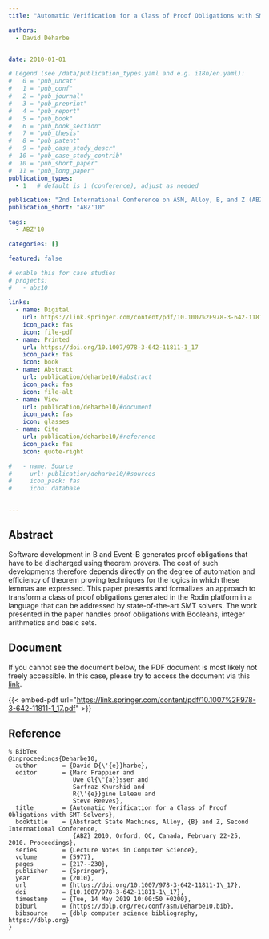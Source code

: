 ```yaml
---
title: "Automatic Verification for a Class of Proof Obligations with SMT-Solvers"

authors:
  - David Déharbe


date: 2010-01-01

# Legend (see /data/publication_types.yaml and e.g. i18n/en.yaml): 
#   0 = "pub_uncat"
#   1 = "pub_conf"
#   2 = "pub_journal"
#   3 = "pub_preprint"
#   4 = "pub_report"
#   5 = "pub_book"
#   6 = "pub_book_section"
#   7 = "pub_thesis"
#   8 = "pub_patent"
#   9 = "pub_case_study_descr"
#  10 = "pub_case_study_contrib"
#  10 = "pub_short_paper"
#  11 = "pub_long_paper"
publication_types:
  - 1   # default is 1 (conference), adjust as needed

publication: "2nd International Conference on ASM, Alloy, B, and Z (ABZ'10)"
publication_short: "ABZ'10"

tags:
  - ABZ'10

categories: []

featured: false

# enable this for case studies
# projects:
#   - abz10

links:
  - name: Digital
    url: https://link.springer.com/content/pdf/10.1007%2F978-3-642-11811-1_17.pdf
    icon_pack: fas
    icon: file-pdf
  - name: Printed
    url: https://doi.org/10.1007/978-3-642-11811-1_17
    icon_pack: fas
    icon: book
  - name: Abstract
    url: publication/deharbe10/#abstract
    icon_pack: fas
    icon: file-alt
  - name: View
    url: publication/deharbe10/#document
    icon_pack: fas
    icon: glasses
  - name: Cite
    url: publication/deharbe10/#reference
    icon_pack: fas
    icon: quote-right

#   - name: Source
#     url: publication/deharbe10/#sources
#     icon_pack: fas
#     icon: database


---
```


## Abstract

Software development in B and Event-B generates proof obligations that have to be discharged using theorem provers. The cost of such developments therefore depends directly on the degree of automation and efficiency of theorem proving techniques for the logics in which these lemmas are expressed. This paper presents and formalizes an approach to transform a class of proof obligations generated in the Rodin platform in a language that can be addressed by state-of-the-art SMT solvers. The work presented in the paper handles proof obligations with Booleans, integer arithmetics and basic sets.

## Document

If you cannot see the document below, the PDF document is most likely not freely accessible. In this case, please try to access the document via this <a href="https://link.springer.com/content/pdf/10.1007%2F978-3-642-11811-1_17.pdf">link</a>.

{{< embed-pdf url="https://link.springer.com/content/pdf/10.1007%2F978-3-642-11811-1_17.pdf" >}}

## Reference

```
% BibTex
@inproceedings{Deharbe10,
  author       = {David D{\'{e}}harbe},
  editor       = {Marc Frappier and
                  Uwe Gl{\"{a}}sser and
                  Sarfraz Khurshid and
                  R{\'{e}}gine Laleau and
                  Steve Reeves},
  title        = {Automatic Verification for a Class of Proof Obligations with SMT-Solvers},
  booktitle    = {Abstract State Machines, Alloy, {B} and Z, Second International Conference,
                  {ABZ} 2010, Orford, QC, Canada, February 22-25, 2010. Proceedings},
  series       = {Lecture Notes in Computer Science},
  volume       = {5977},
  pages        = {217--230},
  publisher    = {Springer},
  year         = {2010},
  url          = {https://doi.org/10.1007/978-3-642-11811-1\_17},
  doi          = {10.1007/978-3-642-11811-1\_17},
  timestamp    = {Tue, 14 May 2019 10:00:50 +0200},
  biburl       = {https://dblp.org/rec/conf/asm/Deharbe10.bib},
  bibsource    = {dblp computer science bibliography, https://dblp.org}
}


```

<!-- # add information for case study papers (if available)
## Sources

- **Used formal method:**
  [ASM](/method/asm)
- **Resources and tools:**
  Asmeta

For more information, please contact the <a href ="mailto:silvia.bonfanti@unibg.it;arcaini@nii.ac.jp;angelo.gargantini@unibg.it;scandurra@unibg.it;elvinia.riccobene@unimi.it">authors</a>-->

